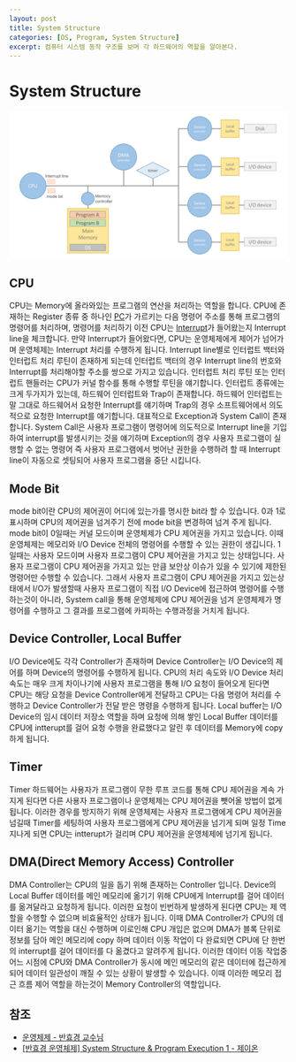 ```yaml
---
layout: post
title: System Structure
categories: [OS, Program, System Structure]
excerpt: 컴퓨터 시스템 동작 구조를 보며 각 하드웨어의 역할을 알아본다.
---
```


# System Structure

![System Structure](/assets/images/os/system-structure/system-structure.png)

## CPU

CPU는 Memory에 올라와있는 프로그램의 연산을 처리하는 역할을 합니다. CPU에 존재하는 Register 종류 중 하나인 [PC](https://ko.wikipedia.org/wiki/%ED%94%84%EB%A1%9C%EA%B7%B8%EB%9E%A8_%EC%B9%B4%EC%9A%B4%ED%84%B0)가 가르키는 다음 명령어 주소를 통해 프로그램의 명령어를 처리하며, 명령어를 처리하기 이전 CPU는 [Interrupt](https://ko.wikipedia.org/wiki/%EC%9D%B8%ED%84%B0%EB%9F%BD%ED%8A%B8)가 들어왔는지 Interrupt line을 체크합니다. 만약 Interrupt가 들어왔다면, CPU는 운영체제에게 제어가 넘어가며 운영체제는 Interrupt 처리를 수행하게 됩니다.
Interrupt line별로 인터럽트 백터와 인터럽트 처리 루틴이 존재하게 되는데 인터럽트 백터의 경우 Interrupt line의 번호와 Interrupt를 처리해야할 주소를 쌍으로 가지고 있습니다.
인터럽트 처리 루틴 또는 인터럽트 핸들러는 CPU가 커널 함수를 통해 수행할 루틴을 얘기합니다.
인터럽트 종류에는 크게 두가지가 있는데, 하드웨어 인터럽트와 Trap이 존재합니다. 하드웨어 인터럽트는 말 그대로 하드웨어서 요청한 Interrupt를 얘기하며 Trap의 경우 소프트웨어에서 의도적으로 요청한 Interrupt를 얘기합니다. 대표적으로 Exception과 System Call이 존재합니다.
System Call은 사용자 프로그램이 명령어에 의도적으로 Interrupt line을 기입하여 interrupt를 발생시키는 것을 얘기하며 Exception의 경우 사용자 프로그램이 실행할 수 없는 명령어 즉 사용자 프로그램에서 벗어난 권한을 수행하려 할 때 Interrupt line이 자동으로 셋팅되어 사용자 프로그램을 중단 시킵니다.

## Mode Bit

mode bit이란 CPU의 제어권이 어디에 있는가를 명시한 bit라 할 수 있습니다. 0과 1로 표시하며 CPU의 제어권을 넘겨주기 전에 mode bit을 변경하여 넘겨 주게 됩니다.
mode bit이 0일때는 커널 모드이며 운영체제가 CPU 제어권을 가지고 있습니다. 이때 운영체제는 메모리와 I/O Device 전체의 명령어를 수행할 수 있는 권한이 생깁니다.
1일때는 사용자 모드이며 사용자 프로그램이 CPU 제어권을 가지고 있는 상태입니다. 사용자 프로그램이 CPU 제어권을 가지고 있는 만큼 보안상 이슈가 있을 수 있기에 제한된 명령어만 수행할 수 있습니다. 그래서 사용자 프로그램이 CPU 제어권을 가지고 있는상태에서 I/O가 발생할때 사용자 프로그램이 직접 I/O Device에 접근하여 명령어를 수행하는것이 아니라, System call을 통해 운영체제에 CPU 제어권을 넘겨 운영체제가 명령어를 수행하고 그 결과를 프로그램에 카피하는 수행과정을 거치게 됩니다.

## Device Controller, Local Buffer

I/O Device에도 각각 Controller가 존재하며 Device Controller는 I/O Device의 제어를 하며 Device의 명령어를 수행하게 됩니다. CPU의 처리 속도와 I/O Device 처리 속도는 매우 크게 차이나기에 사용자 프로그램을 통해 I/O 요청이 들어오게 된다면 CPU는 해당 요청을 Device Controller에게 전달하고 CPU는 다음 명령어 처리를 수행하고 Device Controller가 전달 받은 명령을 수행하게 됩니다.
Local buffer는 I/O Device의 임시 데이터 저장소 역할을 하며 요청에 의해 쌓인 Local Buffer 데이터를 CPU에 intterupt를 걸어 요청 수행을 완료했다고 알린 후 데이터를 Memory에 copy하게 됩니다.

## Timer

Timer 하드웨어는 사용자가 프로그램이 무한 루프 코드를 통해 CPU 제어권을 계속 가지게 된다면 다른 사용자 프로그램이나 운영체제는 CPU 제어권을 뺏어올 방법이 없게 됩니다. 이러한 경우를 방지하기 위해 운영체제는 사용자 프로그램에게 CPU 제어권을 넘길때 Timer를 세팅하여 사용자 프로그램에게 CPU 제어권을 넘기게 되며 일정 Time 지나게 되면 CPU는 intterupt가 걸리며 CPU 제어권을 운영체제에 넘기게 됩니다.

## DMA(Direct Memory Access) Controller

DMA Controller는 CPU의 일을 돕기 위해 존재하는 Controller 입니다. Device의 Local Buffer 데이터를 메인 메모리에 옮기기 위해 CPU에게 Interrupt를 걸어 데이터를 옮겨달라고 요청하게 됩니다. 이러한 요청이 빈번하게 발생하게 된다면 CPU는 제 역할을 수행할 수 없으며 비효율적인 상태가 됩니다. 이때 DMA Controller가 CPU의 데이터 옮기는 역할을 대신 수행하며 이로인해 CPU 개입은 없으며 DMA가 블록 단위로 정보를 담아 메인 메모리에 copy 하며 데이터 이동 작업이 다 완료되면 CPU에 단 한번의 interrupt를 걸어 데이터를 다 옮겼다고 알려주게 됩니다.
이러한 데이터 이동 작업중 어느 시점에 CPU와 DMA Controller가 동시에 메인 메모리의 같은 데이터에 접근하게 되어 데이터 일관성이 깨질 수 있는 상황이 발생할 수 있습니다. 이때 이러한 메모리 접근 흐름 제어 역할을 하는것이 Memory Controller의 역할입니다.

## 참조

- [운영체제 - 반효경 교수님](http://www.kocw.net/home/search/kemView.do?kemId=1046323)
- [[반효경 운영체제] System Structure & Program Execution 1 - 제이온](https://steady-coding.tistory.com/511)
